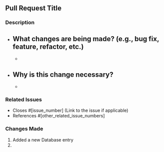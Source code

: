 ## Pull Request Title

### Description

<!-- Please include a summary of the change and why it is needed. -->
- What changes are being made? (e.g., bug fix, feature, refactor, etc.)
  - 
  - 
- Why is this change necessary?
  - 
  - 

### Related Issues

<!-- List any related issues, pull requests, or other references. -->
- Closes #[issue_number] (Link to the issue if applicable)
- References #[other_related_issue_numbers]

### Changes Made

1. Added a new Database entry
2. 